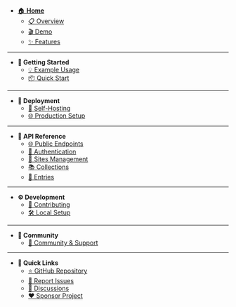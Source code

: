 - [🏠 **Home**](/)
  - [📋 Overview](README.md#overview)
  - [🎬 Demo](README.md#demo)
  - [✨ Features](README.md#features)

---

- **🚀 Getting Started**
  - [💡 Example Usage](getting-started/example-usage.md)
  - [📦 Quick Start](getting-started.md/quick-start.md)

---

- **🐳 Deployment**
  - [🔧 Self-Hosting](self-hosting.md)
  - [🌐 Production Setup](self-hosting.md#mapping-your-domain--enabling-https)

---

- **📖 API Reference**
  - [🌐 Public Endpoints](api.md#public-data-access)
  - [🔐 Authentication](api.md#authentication-endpoints)
  - [🏢 Sites Management](api.md#sites-management)
  - [📚 Collections](api.md#collections-management)
  - [📝 Entries](api.md#entries-management)

---

- **⚙️ Development**
  - [🤝 Contributing](development.md)
  - [🛠️ Local Setup](development.md#development-environment)

---

- **💬 Community**
  - [💬 Community & Support](community.md)

---

- **🔗 Quick Links**
  - [⭐ GitHub Repository](https://github.com/snowztech/barecms)
  - [🐛 Report Issues](https://github.com/snowztech/barecms/issues)
  - [💬 Discussions](https://github.com/snowztech/barecms/discussions)
  - [❤️ Sponsor Project](https://github.com/sponsors/lucasnevespereira)
